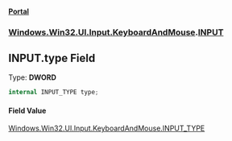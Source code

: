 #### [Portal](index.md 'index')
### [Windows.Win32.UI.Input.KeyboardAndMouse](Windows.Win32.UI.Input.KeyboardAndMouse.md 'Windows.Win32.UI.Input.KeyboardAndMouse').[INPUT](INPUT.md 'Windows.Win32.UI.Input.KeyboardAndMouse.INPUT')

## INPUT.type Field

Type: <b>DWORD</b>

```csharp
internal INPUT_TYPE type;
```

#### Field Value
[Windows.Win32.UI.Input.KeyboardAndMouse.INPUT_TYPE](https://docs.microsoft.com/en-us/dotnet/api/Windows.Win32.UI.Input.KeyboardAndMouse.INPUT_TYPE 'Windows.Win32.UI.Input.KeyboardAndMouse.INPUT_TYPE')